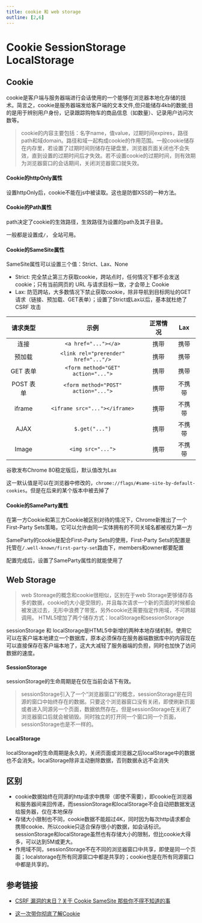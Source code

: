 ```yaml
---
title: cookie 和 web storage
outline: [2,6]
---
```


# Cookie SessionStorage LocalStorage

## Cookie

cookie是客户端与服务器端进行会话使用的一个能够在浏览器本地化存储的技术。简言之，cookie是服务器端发给客户端的文本文件,但只能储存4kb的数据;目的是用于辨别用户身份，记录跟踪购物车的商品信息（如数量）、记录用户访问次数等。

> cookie的内容主要包括：名字name，值value，过期时间expires，路径path和域domain。路径和域一起构成cookie的作用范围。一般cookie储存在内存里，若设置了过期时间则储存在硬盘里，浏览器页面关闭也不会失效，直到设置的过期时间后才失效。若不设置cookie的过期时间，则有效期为浏览器窗口的会话期间，关闭浏览器窗口就失效。

#### Cookie的httpOnly属性

设置httpOnly后，cookie不能在js中被读取。这也是防御XSS的一种方法。

#### Cookie的Path属性

path决定了cookie的生效路径，生效路径为设置的path及其子目录。

一般都是设置成`/`， 全站可用。

#### Cookie的SameSite属性

SameSite属性可以设置三个值：Strict、Lax、None

- Strict: 完全禁止第三方获取cookie，跨站点时，任何情况下都不会发送cookie；只有当前网页的 URL 与请求目标一致，才会带上 Cookie
- Lax: 防范跨站，大多数情况下禁止获取cookie，除非导航到目标网址的GET请求（链接、预加载、GET表单）；设置了Strict或Lax以后，基本就杜绝了 CSRF 攻击

|    请求类型     |                   示例                   |  正常情况  |   Lax   |
|:-----------:|:--------------------------------------:|:------:|:-------:|
|     连接      |          `<a href="..."></a>`          |   携带   |   携带    |
|     预加载     |  `<link rel="prerender" href="..."/>`  |   携带   |   携带    |
|   GET 表单    |   `<form method="GET" action="...">`   |   携带   |   携带    |
|   POST 表单   |  `<form method="POST" action="...">`   |   携带   |   不携带   |
|   iframe    |     `<iframe src="..."></iframe>`      |   携带   |   不携带   |
|    AJAX     |             `$.get("...")`             |   携带   |   不携带   |
|    Image    |           `<img src="...">`            |   携带   |   不携带   |

谷歌发布Chrome 80稳定版后，默认值改为Lax

这一默认值是可以在浏览器中修改的，`chrome://flags/#same-site-by-default-cookies`。但是在后来的某个版本中被去掉了

#### Cookie的SameParty属性

在第一方Cookie和第三方Cookie被区别对待的情况下，Chrome新推出了一个First-Party Sets策略，它可以允许由同一实体拥有的不同关域名都被视为第一方

SameParty的cookie是配合First-Party Sets的使用，First-Party Sets的配置是托管在`/.well-known/first-party-set`路由下，members和owner都要配置

配置完成后，设置了SameParty属性的就能使用了

## Web Storage

> web Storeage的概念和cookie很相似，区别在于web Storage更够储存各多的数据，cookie的大小是受限的，并且每次请求一个新的页面的时候都会被发送过去，无形中浪费了带宽，另外cookie还需要指定作用域，不可跨越调用。
> HTML5增加了两个储存方式：localStorage和sessionStorage

sessionStorage 和 localStorage是HTML5中新增的两种本地存储机制，使用它可以在客户端本地建立一个数据库，原本必须保存在服务器端数据库中的内容现在可以直接保存在客户端本地了，这大大减轻了服务器端的负担，同时也加快了访问数据的速度。

#### SessionStorage

sessionStorage的生命周期是在仅在当前会话下有效。

> sessionStorage引入了一个“浏览器窗口”的概念，sessionStorage是在同源的窗口中始终存在的数据。只要这个浏览器窗口没有关闭，即使刷新页面或者进入同源另一个页面，数据依然存在。但是sessionStorage在关闭了浏览器窗口后就会被销毁。同时独立的打开同一个窗口同一个页面，sessionStorage也是不一样的。

#### LocalStorage

localStorage的生命周期是永久的，关闭页面或浏览器之后localStorage中的数据也不会消失。localStorage除非主动删除数据，否则数据永远不会消失

## 区别

- cookie数据始终在同源的http请求中携带（即使不需要），即cookie在浏览器和服务器间来回传递，而sessionStorage和localStorage不会自动把数据发送给服务器，仅在本地保存
- 存储大小限制也不同，cookie数据不能超过4K，同时因为每次http请求都会携带cookie、所以cookie只适合保存很小的数据，如会话标识。sessionStorage和localStorage虽然也有存储大小的限制，但比cookie大得多，可以达到5M或更大。
- 作用域不同，sessionStorage不在不同的浏览器窗口中共享，即使是同一个页面；localstorage在所有同源窗口中都是共享的；cookie也是在所有同源窗口中都是共享的。

## 参考链接

- [CSRF 漏洞的末日？关于 Cookie SameSite 那些你不得不知道的事](https://zhuanlan.zhihu.com/p/137408482)

- [这一次带你彻底了解Cookie](https://zhuanlan.zhihu.com/p/31852168)
